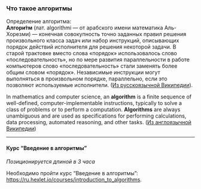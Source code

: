 ### Что такое алгоритмы

Определение алгоритма:     
**Алгори́тм** (лат. algorithmi — от арабского имени математика Аль-Хорезми) — конечная совокупность точно заданных правил решения произвольного класса задач или набор инструкций, описывающих порядок действий исполнителя для решения некоторой задачи. В старой трактовке вместо слова «порядок» использовалось слово «последовательность», но по мере развития параллельности в работе компьютеров слово «последовательность» стали заменять более общим словом «порядок». Независимые инструкции могут выполняться в произвольном порядке, параллельно, если это позволяют используемые исполнители. ([Из русскоязычной Википедии](https://ru.wikipedia.org/wiki/%D0%90%D0%BB%D0%B3%D0%BE%D1%80%D0%B8%D1%82%D0%BC)).      





In mathematics and computer science, an **algorithm** is a finite sequence of well-defined, computer-implementable instructions, typically to solve a class of problems or to perform a computation. **Algorithms** are always unambiguous and are used as specifications for performing calculations, data processing, automated reasoning, and other tasks. ([Из англоязычной Википедии](https://en.wikipedia.org/wiki/Algorithm))      



_______
      
      
#### Курс “Введение в алгоритмы” 
*Позиционируется длиной в 3 часа*      

Необходимо пройти курс “Введение в алгоритмы”: https://ru.hexlet.io/courses/introduction_to_algorithms.
